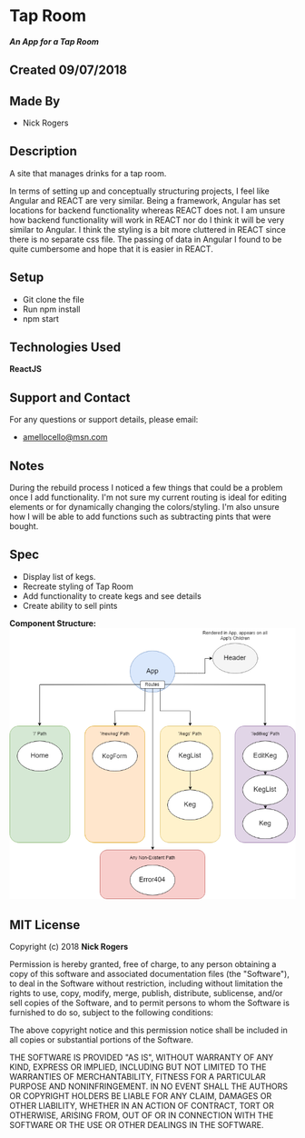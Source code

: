# Tap Room
##### An App for a Tap Room

## Created 09/07/2018

## Made By

  * Nick Rogers  

## Description

A site that manages drinks for a tap room.  

In terms of setting up and conceptually structuring projects, I feel like Angular and REACT are very similar.  Being a framework, Angular has set locations for backend functionality whereas REACT does not.  I am unsure how backend functionality will work in REACT nor do I think it will be very similar to Angular.  I think the styling is a bit more cluttered in REACT since there is no separate css file.  The passing of data in Angular I found to be quite cumbersome and hope that it is easier in REACT.

## Setup

  * Git clone the file  
  * Run npm install  
  * npm start

## Technologies Used

  **ReactJS**

## Support and Contact

For any questions or support details, please email:
  * amellocello@msn.com  

## Notes
  During the rebuild process I noticed a few things that could be a problem once I add functionality.  I'm not sure my current routing is ideal for editing elements or for dynamically changing the colors/styling.  I'm also unsure how I will be able to add functions such as subtracting pints that were bought.

## Spec

* Display list of kegs.
* Recreate styling of Tap Room
* Add functionality to create kegs and see details
* Create ability to sell pints

**Component Structure:**
![Alt text](src/assets/images/tap_room_structure.png)

## MIT License

Copyright (c) 2018 **Nick Rogers**

Permission is hereby granted, free of charge, to any person obtaining a copy
of this software and associated documentation files (the "Software"), to deal
in the Software without restriction, including without limitation the rights
to use, copy, modify, merge, publish, distribute, sublicense, and/or sell
copies of the Software, and to permit persons to whom the Software is
furnished to do so, subject to the following conditions:

The above copyright notice and this permission notice shall be included in all
copies or substantial portions of the Software.

THE SOFTWARE IS PROVIDED "AS IS", WITHOUT WARRANTY OF ANY KIND, EXPRESS OR
IMPLIED, INCLUDING BUT NOT LIMITED TO THE WARRANTIES OF MERCHANTABILITY,
FITNESS FOR A PARTICULAR PURPOSE AND NONINFRINGEMENT. IN NO EVENT SHALL THE
AUTHORS OR COPYRIGHT HOLDERS BE LIABLE FOR ANY CLAIM, DAMAGES OR OTHER
LIABILITY, WHETHER IN AN ACTION OF CONTRACT, TORT OR OTHERWISE, ARISING FROM,
OUT OF OR IN CONNECTION WITH THE SOFTWARE OR THE USE OR OTHER DEALINGS IN THE
SOFTWARE.
